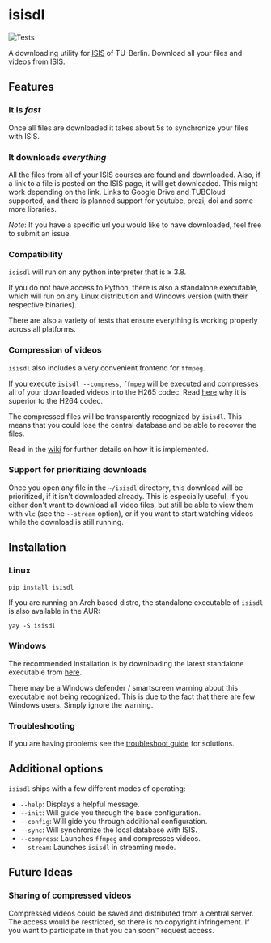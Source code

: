 # isisdl

![Tests](https://github.com/Emily3403/isisdl/actions/workflows/tests.yml/badge.svg)

A downloading utility for [ISIS](https://isis.tu-berlin.de/) of TU-Berlin. Download all your files and videos from ISIS.

## Features

### It is *fast*

Once all files are downloaded it takes about 5s to synchronize your files with ISIS.

### It downloads *everything*

All the files from all of your ISIS courses are found and downloaded. Also, if a link to a file is posted on the ISIS
page, it will get downloaded. This might work depending on the link. Links to Google Drive and TUBCloud supported, and
there is planned support for youtube, prezi, doi and some more libraries.

*Note*: If you have a specific url you would like to have downloaded, feel free to submit an issue.

### Compatibility

`isisdl` will run on any python interpreter that is ≥ 3.8.

If you do not have access to Python, there is also a standalone executable, which will run on any Linux distribution and
Windows version (with their respective binaries).

There are also a variety of tests that ensure everything is working properly across all platforms.

### Compression of videos

`isisdl` also includes a very convenient frontend for `ffmpeg`.

If you execute `isisdl --compress`, `ffmpeg` will be
executed and compresses all of your downloaded videos into the H265 codec.
Read [here](https://www.boxcast.com/blog/hevc-h.265-vs.-h.264-avc-whats-the-difference) why it is superior to the H264
codec.

The compressed files will be transparently recognized by `isisdl`. This means that you could lose the central
database and be able to recover the files.

Read in the [wiki](https://github.com/Emily3403/isisdl/wiki/Compression) for further details on how it is implemented.

### Support for prioritizing downloads

Once you open any file in the `~/isisdl` directory, this download will be prioritized, if it isn't downloaded already.
This is especially useful, if you either don't want to download all video files, but still be able to view them
with `vlc` (see the `--stream` option), or if you want to start watching videos while the download is still running.

## Installation

### Linux

```shell
pip install isisdl
```

If you are running an Arch based distro, the standalone executable of `isisdl` is also available in the AUR:

```shell
yay -S isisdl
```

### Windows

The recommended installation is by downloading the latest standalone executable from
[here](https://github.com/Emily3403/isisdl/releases/latest/download/isisdl-windows.exe).

There may be a Windows defender / smartscreen warning about this executable not being recognized. This is due to the fact
that there are few Windows users. Simply ignore the warning. 

### Troubleshooting

If you are having problems see the
[troubleshoot guide](https://github.com/Emily3403/isisdl/wiki/Installation#help-my-install-isnt-working) for solutions.

## Additional options

`isisdl` ships with a few different modes of operating:

- `--help`: Displays a helpful message.
- `--init`: Will guide you through the base configuration.
- `--config`: Will gide you through additional configuration.
- `--sync`: Will synchronize the local database with ISIS.
- `--compress`: Launches `ffmpeg` and compresses videos.
- `--stream`: Launches `isisdl` in streaming mode.

[//]: # (- `--subscribe`: Subscribes you to *all* publicly available courses)

[//]: # (- `--unsubscribe`: Unsubscribes you from the courses you subscribed to.)

## Future Ideas

### Sharing of compressed videos

Compressed videos could be saved and distributed from a central server. The access would be restricted, so there is no
copyright infringement. If you want to participate in that you can soon™ request access.

